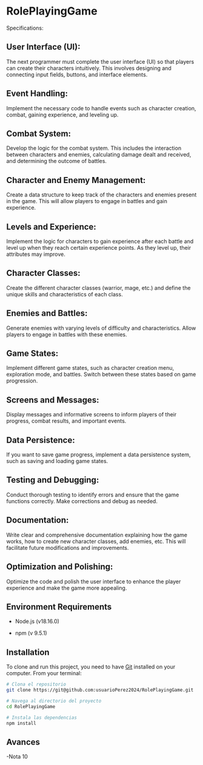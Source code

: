 # RolePlayingGame
Specifications:
## User Interface (UI):

The next programmer must complete the user interface (UI) so that players can create their characters intuitively. This involves designing and connecting input fields, buttons, and interface elements.

## Event Handling:

Implement the necessary code to handle events such as character creation, combat, gaining experience, and leveling up.
## Combat System:

Develop the logic for the combat system. This includes the interaction between characters and enemies, calculating damage dealt and received, and determining the outcome of battles.
## Character and Enemy Management:

Create a data structure to keep track of the characters and enemies present in the game. This will allow players to engage in battles and gain experience.
## Levels and Experience:

Implement the logic for characters to gain experience after each battle and level up when they reach certain experience points. As they level up, their attributes may improve.
## Character Classes:

Create the different character classes (warrior, mage, etc.) and define the unique skills and characteristics of each class.
## Enemies and Battles:

Generate enemies with varying levels of difficulty and characteristics. Allow players to engage in battles with these enemies.
## Game States:

Implement different game states, such as character creation menu, exploration mode, and battles. Switch between these states based on game progression.
## Screens and Messages:

Display messages and informative screens to inform players of their progress, combat results, and important events.
## Data Persistence:

If you want to save game progress, implement a data persistence system, such as saving and loading game states.
## Testing and Debugging:

Conduct thorough testing to identify errors and ensure that the game functions correctly. Make corrections and debug as needed.
## Documentation:

Write clear and comprehensive documentation explaining how the game works, how to create new character classes, add enemies, etc. This will facilitate future modifications and improvements.
## Optimization and Polishing:

Optimize the code and polish the user interface to enhance the player experience and make the game more appealing.
## Environment Requirements

- Node.js (v18.16.0)

- npm (v 9.5.1)

## Installation

To clone and run this project, you need to have [Git](https://git-scm.com) installed on your computer. From your terminal:

```bash
# Clona el repositorio
git clone https://git@github.com:usuarioPerez2024/RolePlayingGame.git

# Navega al directorio del proyecto
cd RolePlayingGame

# Instala las dependencias
npm install

```
## Avances 
-Nota 10
